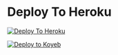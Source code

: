
# Deploy To Heroku

[![Deploy To Heroku](https://www.herokucdn.com/deploy/button.svg)](https://heroku.com/deploy?template=https://github.com/ashrafmdmatin41/New_Txt_Random)



[![Deploy to Koyeb](https://www.koyeb.com/static/images/deploy/button.svg)](https://app.koyeb.com/deploy?type=git&repository=github.com/kratik00/New_Txt_Random&branch=main&name=@kratik00)

